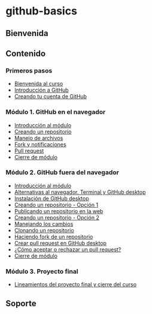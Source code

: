 # github-basics

## Bienvenida 

## Contenido 

### Primeros pasos
- [Bienvenida al curso]()
- [Introducción a GitHub]()
- [Creando tu cuenta de GitHub]()

### Módulo 1. GitHub en el navegador
- [Introducción al módulo]()
- [Creando un repositorio]()
- [Manejo de archivos]()
- [Fork y notificaciones]()
- [Pull request]()
- [Cierre de módulo]()

### Módulo 2. GitHub fuera del navegador
- [Introducción al módulo]()
- [Alternativas al navegador. Terminal y GitHub desktop]()
- [Instalación de GitHub desktop]()
- [Creando un repositorio - Opción 1]()
- [Publicando un repositorio en la web]()
- [Creando un repositorio - Opción 2]()
- [Manejando los cambios]()
- [Clonando un repositorio]()
- [Haciendo fork de un repositorio]()
- [Crear pull request en GitHub desktop]()
- [¿Cómo aceptar o rechazar un pull request?]()
- [Cierre de módulo]()

### Módulo 3. Proyecto final
- [Lineamientos del proyecto final y cierre del curso]()

## Soporte 

